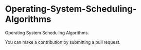 # Operating-System-Scheduling-Algorithms
Operating System Scheduling Algorithms.

You can make a contribution by submitting a pull request. 

